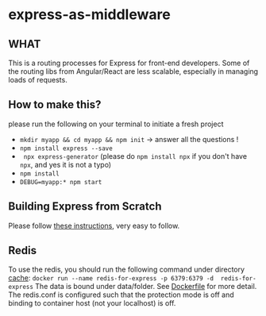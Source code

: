 # express-as-middleware

## WHAT
This is a routing processes for Express for front-end developers. Some of the routing libs from Angular/React are less scalable, especially in managing loads of requests.

## How to make this?
please run the following on your terminal to initiate a fresh project
* ``` mkdir myapp && cd myapp && npm init ``` -> answer all the questions !
* ```npm install express --save```
* ``` npx express-generator``` (please do ```npm install npx``` if you don't have ```npx```, and yes it is not a typo)
* ```npm install ```
* ``` DEBUG=myapp:* npm start ```


## Building Express from Scratch
Please follow [these instructions](https://expressjs.com/en/starter/hello-world.html), very easy to follow.

## Redis
To use the redis, you should run the following command under directory [cache](cache): ```docker run --name redis-for-express -p 6379:6379 -d  redis-for-express``` The data is bound under data/folder. See [Dockerfile](cache/Dockerfile) for more detail. The redis.conf is configured such that the protection mode is off and binding to container host (not your localhost) is off.
